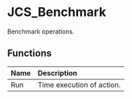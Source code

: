 # JCS_Benchmark

Benchmark operations.

## Functions

| Name | Description               |
|:-----|:--------------------------|
| Run  | Time execution of action. |
